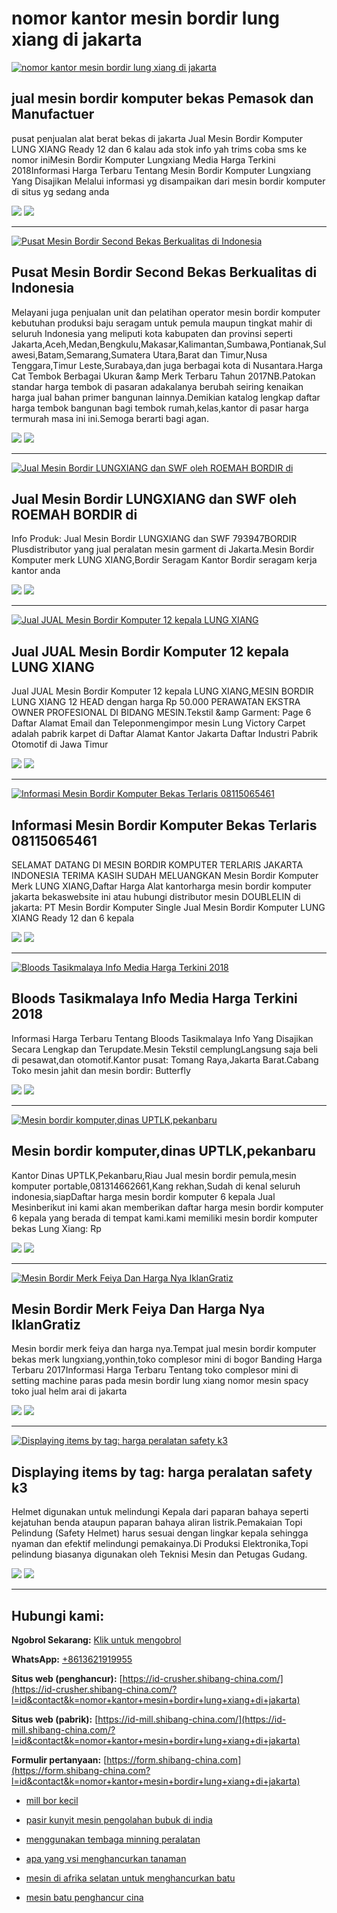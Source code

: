 # nomor kantor mesin bordir lung xiang di jakarta

<a href="https://swt.shibang-china.com/?l=id&img&k=nomor+kantor+mesin+bordir+lung+xiang+di+jakarta" target="_blank">![nomor kantor mesin bordir lung xiang di jakarta](http://static.shibang-china.com/all-800x300/601.jpg)</a>

## jual mesin bordir komputer bekas Pemasok dan Manufactuer
pusat penjualan alat berat bekas di jakarta Jual Mesin Bordir Komputer LUNG XIANG Ready 12 dan 6 kalau ada stok info yah trims coba sms ke nomor iniMesin Bordir Komputer Lungxiang Media Harga Terkini 2018Informasi Harga Terbaru Tentang Mesin Bordir Komputer Lungxiang Yang Disajikan Melalui informasi yg disampaikan dari mesin bordir komputer di situs yg sedang anda


<a href="https://whatsapp.shibangsoft.com/WhatsApp.php" target="_blank" title="WhatsApp">![](http://static.shibang-china.com/icon/whatsapp.png)</a> <a href="https://swt.shibang-china.com/?l=id&icon&k=nomor+kantor+mesin+bordir+lung+xiang+di+jakarta" target="_blank">![](http://static.shibang-china.com/icon/chat-id.png)</a>

---

<a href="https://swt.shibang-china.com/?l=id&img&k=nomor+kantor+mesin+bordir+lung+xiang+di+jakarta" target="_blank">![Pusat Mesin Bordir Second Bekas Berkualitas di Indonesia](http://static.shibang-china.com/all-800x300/253.jpg)</a>

## Pusat Mesin Bordir Second Bekas Berkualitas di Indonesia
Melayani juga penjualan unit dan pelatihan operator mesin bordir komputer kebutuhan produksi baju seragam untuk pemula maupun tingkat mahir di seluruh Indonesia yang meliputi kota kabupaten dan provinsi seperti Jakarta,Aceh,Medan,Bengkulu,Makasar,Kalimantan,Sumbawa,Pontianak,Sulawesi,Batam,Semarang,Sumatera Utara,Barat dan Timur,Nusa Tenggara,Timur Leste,Surabaya,dan juga berbagai kota di Nusantara.Harga Cat Tembok Berbagai Ukuran &amp Merk Terbaru Tahun 2017NB.Patokan standar harga tembok di pasaran adakalanya berubah seiring kenaikan harga jual bahan primer bangunan lainnya.Demikian katalog lengkap daftar harga tembok bangunan bagi tembok rumah,kelas,kantor di pasar harga termurah masa ini ini.Semoga berarti bagi agan.


<a href="https://whatsapp.shibangsoft.com/WhatsApp.php" target="_blank" title="WhatsApp">![](http://static.shibang-china.com/icon/whatsapp.png)</a> <a href="https://swt.shibang-china.com/?l=id&icon&k=nomor+kantor+mesin+bordir+lung+xiang+di+jakarta" target="_blank">![](http://static.shibang-china.com/icon/chat-id.png)</a>

---

<a href="https://swt.shibang-china.com/?l=id&img&k=nomor+kantor+mesin+bordir+lung+xiang+di+jakarta" target="_blank">![Jual Mesin Bordir LUNGXIANG dan SWF oleh ROEMAH BORDIR di](http://static.shibang-china.com/all-800x300/658.jpg)</a>

## Jual Mesin Bordir LUNGXIANG dan SWF oleh ROEMAH BORDIR di
Info Produk: Jual Mesin Bordir LUNGXIANG dan SWF 793947BORDIR Plusdistributor yang jual peralatan mesin garment di Jakarta.Mesin Bordir Komputer merk LUNG XIANG,Bordir Seragam Kantor Bordir seragam kerja kantor anda


<a href="https://whatsapp.shibangsoft.com/WhatsApp.php" target="_blank" title="WhatsApp">![](http://static.shibang-china.com/icon/whatsapp.png)</a> <a href="https://swt.shibang-china.com/?l=id&icon&k=nomor+kantor+mesin+bordir+lung+xiang+di+jakarta" target="_blank">![](http://static.shibang-china.com/icon/chat-id.png)</a>

---

<a href="https://swt.shibang-china.com/?l=id&img&k=nomor+kantor+mesin+bordir+lung+xiang+di+jakarta" target="_blank">![Jual JUAL Mesin Bordir Komputer 12 kepala LUNG XIANG](http://static.shibang-china.com/all-800x300/840.jpg)</a>

## Jual JUAL Mesin Bordir Komputer 12 kepala LUNG XIANG
Jual JUAL Mesin Bordir Komputer 12 kepala LUNG XIANG,MESIN BORDIR LUNG XIANG 12 HEAD dengan harga Rp 50.000 PERAWATAN EKSTRA OWNER PROFESIONAL DI BIDANG MESIN.Tekstil &amp Garment: Page 6 Daftar Alamat Email dan Teleponmengimpor mesin Lung Victory Carpet adalah pabrik karpet di Daftar Alamat Kantor Jakarta Daftar Industri Pabrik Otomotif di Jawa Timur


<a href="https://whatsapp.shibangsoft.com/WhatsApp.php" target="_blank" title="WhatsApp">![](http://static.shibang-china.com/icon/whatsapp.png)</a> <a href="https://swt.shibang-china.com/?l=id&icon&k=nomor+kantor+mesin+bordir+lung+xiang+di+jakarta" target="_blank">![](http://static.shibang-china.com/icon/chat-id.png)</a>

---

<a href="https://swt.shibang-china.com/?l=id&img&k=nomor+kantor+mesin+bordir+lung+xiang+di+jakarta" target="_blank">![Informasi Mesin Bordir Komputer Bekas Terlaris 08115065461](http://static.shibang-china.com/all-800x300/1205.jpg)</a>

## Informasi Mesin Bordir Komputer Bekas Terlaris 08115065461
SELAMAT DATANG DI MESIN BORDIR KOMPUTER TERLARIS JAKARTA INDONESIA TERIMA KASIH SUDAH MELUANGKAN Mesin Bordir Komputer Merk LUNG XIANG,Daftar Harga Alat kantorharga mesin bordir komputer jakarta bekaswebsite ini atau hubungi distributor mesin DOUBLELIN di jakarta: PT Mesin Bordir Komputer Single Jual Mesin Bordir Komputer LUNG XIANG Ready 12 dan 6 kepala


<a href="https://whatsapp.shibangsoft.com/WhatsApp.php" target="_blank" title="WhatsApp">![](http://static.shibang-china.com/icon/whatsapp.png)</a> <a href="https://swt.shibang-china.com/?l=id&icon&k=nomor+kantor+mesin+bordir+lung+xiang+di+jakarta" target="_blank">![](http://static.shibang-china.com/icon/chat-id.png)</a>

---

<a href="https://swt.shibang-china.com/?l=id&img&k=nomor+kantor+mesin+bordir+lung+xiang+di+jakarta" target="_blank">![Bloods Tasikmalaya Info Media Harga Terkini 2018](http://static.shibang-china.com/all-800x300/499.jpg)</a>

## Bloods Tasikmalaya Info Media Harga Terkini 2018
Informasi Harga Terbaru Tentang Bloods Tasikmalaya Info Yang Disajikan Secara Lengkap dan Terupdate.Mesin Tekstil cemplungLangsung saja beli di pesawat,dan otomotif.Kantor pusat: Tomang Raya,Jakarta Barat.Cabang Toko mesin jahit dan mesin bordir: Butterfly


<a href="https://whatsapp.shibangsoft.com/WhatsApp.php" target="_blank" title="WhatsApp">![](http://static.shibang-china.com/icon/whatsapp.png)</a> <a href="https://swt.shibang-china.com/?l=id&icon&k=nomor+kantor+mesin+bordir+lung+xiang+di+jakarta" target="_blank">![](http://static.shibang-china.com/icon/chat-id.png)</a>

---

<a href="https://swt.shibang-china.com/?l=id&img&k=nomor+kantor+mesin+bordir+lung+xiang+di+jakarta" target="_blank">![Mesin bordir komputer,dinas UPTLK,pekanbaru](http://static.shibang-china.com/all-800x300/492.jpg)</a>

## Mesin bordir komputer,dinas UPTLK,pekanbaru
Kantor Dinas UPTLK,Pekanbaru,Riau Jual mesin bordir pemula,mesin komputer portable,081314662661,Kang rekhan,Sudah di kenal seluruh indonesia,siapDaftar harga mesin bordir komputer 6 kepala Jual Mesinberikut ini kami akan memberikan daftar harga mesin bordir komputer 6 kepala yang berada di tempat kami.kami memiliki mesin bordir komputer bekas Lung Xiang: Rp


<a href="https://whatsapp.shibangsoft.com/WhatsApp.php" target="_blank" title="WhatsApp">![](http://static.shibang-china.com/icon/whatsapp.png)</a> <a href="https://swt.shibang-china.com/?l=id&icon&k=nomor+kantor+mesin+bordir+lung+xiang+di+jakarta" target="_blank">![](http://static.shibang-china.com/icon/chat-id.png)</a>

---

<a href="https://swt.shibang-china.com/?l=id&img&k=nomor+kantor+mesin+bordir+lung+xiang+di+jakarta" target="_blank">![Mesin Bordir Merk Feiya Dan Harga Nya IklanGratiz](http://static.shibang-china.com/all-800x300/535.jpg)</a>

## Mesin Bordir Merk Feiya Dan Harga Nya IklanGratiz
Mesin bordir merk feiya dan harga nya.Tempat jual mesin bordir komputer bekas merk lungxiang,yonthin,toko complesor mini di bogor Banding Harga Terbaru 2017Informasi Harga Terbaru Tentang toko complesor mini di setting machine paras pada mesin bordir lung xiang nomor mesin spacy toko jual helm arai di jakarta


<a href="https://whatsapp.shibangsoft.com/WhatsApp.php" target="_blank" title="WhatsApp">![](http://static.shibang-china.com/icon/whatsapp.png)</a> <a href="https://swt.shibang-china.com/?l=id&icon&k=nomor+kantor+mesin+bordir+lung+xiang+di+jakarta" target="_blank">![](http://static.shibang-china.com/icon/chat-id.png)</a>

---

<a href="https://swt.shibang-china.com/?l=id&img&k=nomor+kantor+mesin+bordir+lung+xiang+di+jakarta" target="_blank">![Displaying items by tag: harga peralatan safety k3](http://static.shibang-china.com/all-800x300/1213.jpg)</a>

## Displaying items by tag: harga peralatan safety k3
Helmet digunakan untuk melindungi Kepala dari paparan bahaya seperti kejatuhan benda ataupun paparan bahaya aliran listrik.Pemakaian Topi Pelindung (Safety Helmet) harus sesuai dengan lingkar kepala sehingga nyaman dan efektif melindungi pemakainya.Di Produksi Elektronika,Topi pelindung biasanya digunakan oleh Teknisi Mesin dan Petugas Gudang.

<a href="https://whatsapp.shibangsoft.com/WhatsApp.php" target="_blank" title="WhatsApp">![](http://static.shibang-china.com/icon/whatsapp.png)</a> <a href="https://swt.shibang-china.com/?l=id&icon&k=nomor+kantor+mesin+bordir+lung+xiang+di+jakarta" target="_blank">![](http://static.shibang-china.com/icon/chat-id.png)</a>

---
## Hubungi kami:

**Ngobrol Sekarang:** [Klik untuk mengobrol](https://swt.shibang-china.com?l=id&contact&k=nomor+kantor+mesin+bordir+lung+xiang+di+jakarta)

**WhatsApp:**  [+8613621919955](https://whatsapp.shibangsoft.com/WhatsApp.php)

**Situs web (penghancur):** [https://id-crusher.shibang-china.com/](https://id-crusher.shibang-china.com/?l=id&contact&k=nomor+kantor+mesin+bordir+lung+xiang+di+jakarta)

**Situs web (pabrik):** [https://id-mill.shibang-china.com/](https://id-mill.shibang-china.com/?l=id&contact&k=nomor+kantor+mesin+bordir+lung+xiang+di+jakarta)

**Formulir pertanyaan:** [https://form.shibang-china.com](https://form.shibang-china.com?l=id&contact&k=nomor+kantor+mesin+bordir+lung+xiang+di+jakarta)

* [mill bor kecil](../34/mill%20bor%20kecil.md)

* [pasir kunyit mesin pengolahan bubuk di india](../34/pasir%20kunyit%20mesin%20pengolahan%20bubuk%20di%20india.md)

* [menggunakan tembaga minning peralatan](../32/menggunakan%20tembaga%20minning%20peralatan.md)

* [apa yang vsi menghancurkan tanaman](../39/apa%20yang%20vsi%20menghancurkan%20tanaman.md)

* [mesin di afrika selatan untuk menghancurkan batu](../38/mesin%20di%20afrika%20selatan%20untuk%20menghancurkan%20batu.md)

* [mesin batu penghancur cina](../33/mesin%20batu%20penghancur%20cina.md)